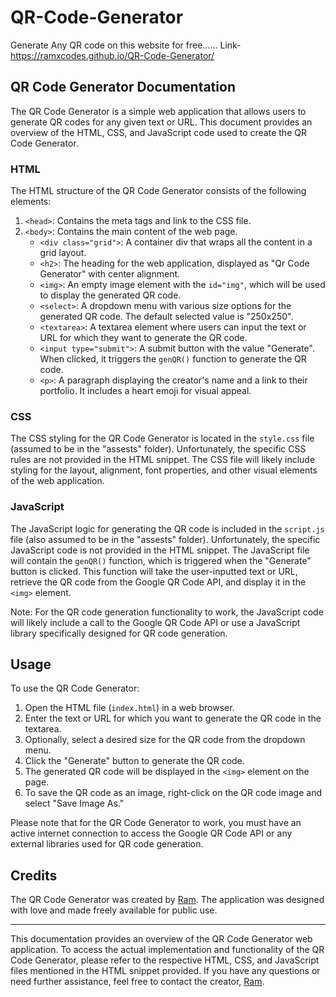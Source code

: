 # QR-Code-Generator
Generate Any QR code on this website for free......
Link- https://ramxcodes.github.io/QR-Code-Generator/


## QR Code Generator Documentation

The QR Code Generator is a simple web application that allows users to generate QR codes for any given text or URL. This document provides an overview of the HTML, CSS, and JavaScript code used to create the QR Code Generator.

### HTML

The HTML structure of the QR Code Generator consists of the following elements:

1. `<head>`: Contains the meta tags and link to the CSS file.
2. `<body>`: Contains the main content of the web page.
   - `<div class="grid">`: A container div that wraps all the content in a grid layout.
   - `<h2>`: The heading for the web application, displayed as "Qr Code Generator" with center alignment.
   - `<img>`: An empty image element with the `id="img"`, which will be used to display the generated QR code.
   - `<select>`: A dropdown menu with various size options for the generated QR code. The default selected value is "250x250".
   - `<textarea>`: A textarea element where users can input the text or URL for which they want to generate the QR code.
   - `<input type="submit">`: A submit button with the value "Generate". When clicked, it triggers the `genQR()` function to generate the QR code.
   - `<p>`: A paragraph displaying the creator's name and a link to their portfolio. It includes a heart emoji for visual appeal.

### CSS

The CSS styling for the QR Code Generator is located in the `style.css` file (assumed to be in the "assests" folder). Unfortunately, the specific CSS rules are not provided in the HTML snippet. The CSS file will likely include styling for the layout, alignment, font properties, and other visual elements of the web application.

### JavaScript

The JavaScript logic for generating the QR code is included in the `script.js` file (also assumed to be in the "assests" folder). Unfortunately, the specific JavaScript code is not provided in the HTML snippet. The JavaScript file will contain the `genQR()` function, which is triggered when the "Generate" button is clicked. This function will take the user-inputted text or URL, retrieve the QR code from the Google QR Code API, and display it in the `<img>` element.

Note: For the QR code generation functionality to work, the JavaScript code will likely include a call to the Google QR Code API or use a JavaScript library specifically designed for QR code generation.

## Usage

To use the QR Code Generator:

1. Open the HTML file (`index.html`) in a web browser.
2. Enter the text or URL for which you want to generate the QR code in the textarea.
3. Optionally, select a desired size for the QR code from the dropdown menu.
4. Click the "Generate" button to generate the QR code.
5. The generated QR code will be displayed in the `<img>` element on the page.
6. To save the QR code as an image, right-click on the QR code image and select "Save Image As."

Please note that for the QR Code Generator to work, you must have an active internet connection to access the Google QR Code API or any external libraries used for QR code generation.

## Credits

The QR Code Generator was created by [Ram](https://ramxcodes.github.io/portfolio/). The application was designed with love and made freely available for public use.

---

This documentation provides an overview of the QR Code Generator web application. To access the actual implementation and functionality of the QR Code Generator, please refer to the respective HTML, CSS, and JavaScript files mentioned in the HTML snippet provided. If you have any questions or need further assistance, feel free to contact the creator, [Ram](https://ramxcodes.github.io/portfolio/).

